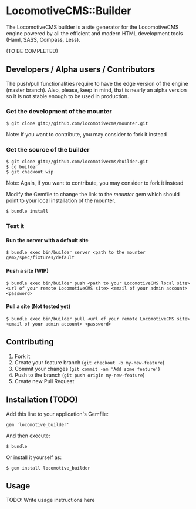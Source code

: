 # LocomotiveCMS::Builder

The LocomotiveCMS builder is a site generator for the LocomotiveCMS engine powered by all the efficient and modern HTML development tools (Haml, SASS, Compass, Less).

(TO BE COMPLETED)

## Developers / Alpha users / Contributors

The push/pull functionalities require to have the edge version of the engine (master branch).
Also, please, keep in mind, that is nearly an alpha version so it is not stable enough to be used in production.

### Get the development of the mounter

    $ git clone git://github.com/locomotivecms/mounter.git

  Note: If you want to contribute, you may consider to fork it instead

### Get the source of the builder

    $ git clone git://github.com/locomotivecms/builder.git
    $ cd builder
    $ git checkout wip

  Note: Again, if you want to contribute, you may consider to fork it instead

  Modify the Gemfile to change the link to the *mounter* gem which should point to your local installation of the mounter.

    $ bundle install

### Test it

#### Run the server with a default site

    $ bundle exec bin/builder server <path to the mounter gem>/spec/fixtures/default

#### Push a site (WIP)

    $ bundle exec bin/builder push <path to your LocomotiveCMS local site> <url of your remote LocomotiveCMS site> <email of your admin account> <password>

#### Pull a site (Not tested yet)

    $ bundle exec bin/builder pull <url of your remote LocomotiveCMS site> <email of your admin account> <password>

## Contributing

1. Fork it
2. Create your feature branch (`git checkout -b my-new-feature`)
3. Commit your changes (`git commit -am 'Add some feature'`)
4. Push to the branch (`git push origin my-new-feature`)
5. Create new Pull Request

## Installation (TODO)

Add this line to your application's Gemfile:

    gem 'locomotive_builder'

And then execute:

    $ bundle

Or install it yourself as:

    $ gem install locomotive_builder

## Usage

TODO: Write usage instructions here